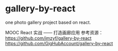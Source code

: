 # gallery-by-react
one photo gallery project based on react.

MOOC React 实战 —— 打造画廊应用
参考资源：
https://github.com/imzyf/gallery-by-react
https://github.com/GigHubAccount/gallery-by-react

